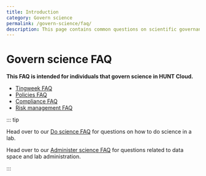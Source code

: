 ```yaml
---
title: Introduction
category: Govern science
permalink: /govern-science/faq/
description: This page contains common questions on scientific governance in HUNT Cloud.
---
```


# Govern science FAQ


**This FAQ is intended for individuals that govern science in HUNT Cloud.**

* [Tingweek FAQ](/govern-science/tingweek/faq)
* [Policies FAQ](/govern-science/policies/faq)
* [Compliance FAQ](/govern-science/compliance/faq)
* [Risk management FAQ](/govern-science/risk-management/faq)

::: tip

Head over to our [Do science FAQ](/do-science/faq) for questions on how to do science in a lab.

Head over to our [Administer science FAQ](/administer-science/faq) for questions related to data space and lab administration.

:::


